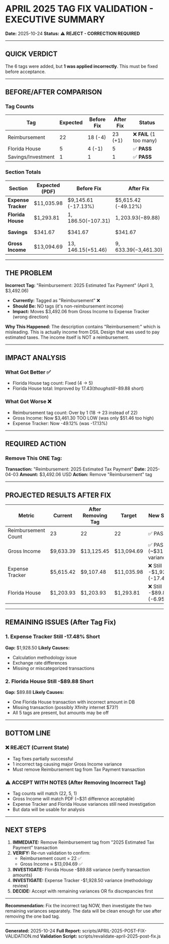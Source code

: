 # APRIL 2025 TAG FIX VALIDATION - EXECUTIVE SUMMARY

**Date:** 2025-10-24
**Status:** ⚠️ **REJECT - CORRECTION REQUIRED**

---

## QUICK VERDICT

The 6 tags were added, but **1 was applied incorrectly**. This must be fixed before acceptance.

---

## BEFORE/AFTER COMPARISON

### Tag Counts

| Tag | Expected | Before Fix | After Fix | Status |
|-----|----------|------------|-----------|--------|
| Reimbursement | 22 | 18 (-4) | 23 (+1) | ❌ **FAIL** (1 too many) |
| Florida House | 5 | 4 (-1) | 5 | ✅ **PASS** |
| Savings/Investment | 1 | 1 | 1 | ✅ **PASS** |

### Section Totals

| Section | Expected (PDF) | Before Fix | After Fix | Status |
|---------|----------------|------------|-----------|--------|
| **Expense Tracker** | $11,035.98 | $9,145.61 (-17.13%) | $5,615.42 (-49.12%) | ❌ **WORSE** |
| **Florida House** | $1,293.81 | $1,186.50 (-$107.31) | $1,203.93 (-$89.88) | ✅ **IMPROVED** |
| **Savings** | $341.67 | $341.67 | $341.67 | ✅ **PERFECT** |
| **Gross Income** | $13,094.69 | $13,146.15 (+$51.46) | $9,633.39 (-$3,461.30) | ❌ **WORSE** |

---

## THE PROBLEM

**Incorrect Tag:** "Reimbursement: 2025 Estimated Tax Payment" (April 3, $3,492.06)

- **Currently:** Tagged as "Reimbursement" ❌
- **Should Be:** NO tags (it's non-reimbursement income)
- **Impact:** Moves $3,492.06 from Gross Income to Expense Tracker (wrong direction)

**Why This Happened:**
The description contains "Reimbursement:" which is misleading. This is actually income from DSIL Design that was used to pay estimated taxes. The income itself is NOT a reimbursement.

---

## IMPACT ANALYSIS

### What Got Better ✅
- Florida House tag count: Fixed (4 → 5)
- Florida House total: Improved by $17.43 (though still -$89.88 short)

### What Got Worse ❌
- Reimbursement tag count: Over by 1 (18 → 23 instead of 22)
- Gross Income: Now $3,461.30 TOO LOW (was only $51.46 too high)
- Expense Tracker: Now -49.12% (was -17.13%)

---

## REQUIRED ACTION

### Remove This ONE Tag:

**Transaction:** "Reimbursement: 2025 Estimated Tax Payment"
**Date:** 2025-04-03
**Amount:** $3,492.06 USD
**Action:** Remove "Reimbursement" tag

---

## PROJECTED RESULTS AFTER FIX

| Metric | Current | After Removing Tag | Target | New Status |
|--------|---------|-------------------|--------|------------|
| Reimbursement Count | 23 | 22 | 22 | ✅ PASS |
| Gross Income | $9,633.39 | $13,125.45 | $13,094.69 | ✅ PASS (~$31 variance) |
| Expense Tracker | $5,615.42 | $9,107.48 | $11,035.98 | ❌ Still -$1,928.50 (-17.48%) |
| Florida House | $1,203.93 | $1,203.93 | $1,293.81 | ❌ Still -$89.88 (-6.95%) |

---

## REMAINING ISSUES (After Tag Fix)

### 1. Expense Tracker Still -17.48% Short
**Gap:** $1,928.50
**Likely Causes:**
- Calculation methodology issue
- Exchange rate differences
- Missing or miscategorized transactions

### 2. Florida House Still -$89.88 Short
**Gap:** $89.88
**Likely Causes:**
- One Florida House transaction with incorrect amount in DB
- Missing transaction (possibly Xfinity internet $73?)
- All 5 tags are present, but amounts may be off

---

## BOTTOM LINE

### ❌ **REJECT** (Current State)
- Tag fixes partially successful
- 1 incorrect tag causing major Gross Income variance
- Must remove Reimbursement tag from Tax Payment transaction

### ⚠️ **ACCEPT WITH NOTES** (After Removing Incorrect Tag)
- Tag counts will match (22, 5, 1)
- Gross Income will match PDF (~$31 difference acceptable)
- Expense Tracker and Florida House variances still need investigation
- But data will be usable for analysis

---

## NEXT STEPS

1. **IMMEDIATE:** Remove Reimbursement tag from "2025 Estimated Tax Payment" transaction
2. **VERIFY:** Re-run validation to confirm:
   - Reimbursement count = 22 ✅
   - Gross Income ≈ $13,094.69 ✅
3. **INVESTIGATE:** Florida House -$89.88 variance (verify transaction amounts)
4. **INVESTIGATE:** Expense Tracker -$1,928.50 variance (methodology review)
5. **DECIDE:** Accept with remaining variances OR fix discrepancies first

---

**Recommendation:** Fix the incorrect tag NOW, then investigate the two remaining variances separately. The data will be clean enough for use after removing the one bad tag.

---

**Generated:** 2025-10-24
**Full Report:** scripts/APRIL-2025-POST-FIX-VALIDATION.md
**Validation Script:** scripts/revalidate-april-2025-post-fix.js
